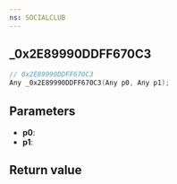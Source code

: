 ```yaml
---
ns: SOCIALCLUB
---
```

## _0x2E89990DDFF670C3

```c
// 0x2E89990DDFF670C3
Any _0x2E89990DDFF670C3(Any p0, Any p1);
```


## Parameters
* **p0**: 
* **p1**: 

## Return value

